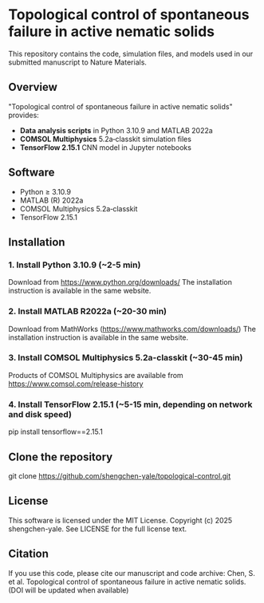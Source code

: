 # Topological control of spontaneous failure in active nematic solids

This repository contains the code, simulation files, and models used in our submitted manuscript to Nature Materials.

## Overview
"Topological control of spontaneous failure in active nematic solids" provides:

- **Data analysis scripts** in Python 3.10.9 and MATLAB 2022a  
- **COMSOL Multiphysics** 5.2a‑classkit simulation files  
- **TensorFlow 2.15.1** CNN model in Jupyter notebooks  

## Software
- Python ≥ 3.10.9  
- MATLAB (R) 2022a  
- COMSOL Multiphysics 5.2a‑classkit  
- TensorFlow 2.15.1  

## Installation

### 1. Install Python 3.10.9 (~2-5 min)
Download from https://www.python.org/downloads/
The installation instruction is available in the same website.

### 2. Install MATLAB R2022a (~20-30 min)
Download from MathWorks (https://www.mathworks.com/downloads/)
The installation instruction is available in the same website.

### 3. Install COMSOL Multiphysics 5.2a-classkit (~30-45 min)
Products of COMSOL Multiphysics are available from https://www.comsol.com/release-history

### 4. Install TensorFlow 2.15.1 (~5-15 min, depending on network and disk speed)
pip install tensorflow==2.15.1

## Clone the repository
git clone https://github.com/shengchen-yale/topological-control.git

## License

This software is licensed under the MIT License. Copyright (c) 2025 shengchen-yale. See LICENSE for the full license text.

## Citation

If you use this code, please cite our manuscript and code archive:
Chen, S. et al. Topological control of spontaneous failure in active nematic solids.
(DOI will be updated when available)
